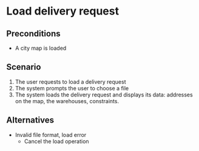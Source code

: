 # Load delivery request

## Preconditions

- A city map is loaded

## Scenario

1. The user requests to load a delivery request
2. The system prompts the user to choose a file
3. The system loads the delivery request and displays its data: addresses on
   the map, the warehouses, constraints.

## Alternatives

- Invalid file format, load error
  - Cancel the load operation
